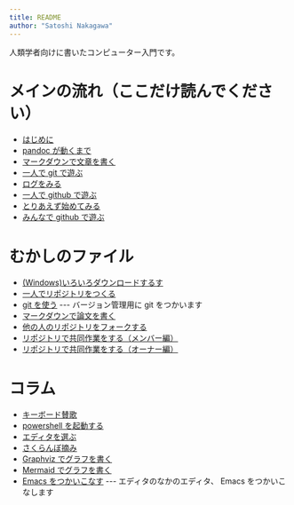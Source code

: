 ```yaml
---
title: README
author: "Satoshi Nakagawa"
---
```


人類学者向けに書いたコンピューター入門です。 

# メインの流れ（ここだけ読んでください）

- [はじめに](intro.md) 
- [pandoc が動くまで](pandoc.md)
- [マークダウンで文章を書く](markdown.md)
- [一人で git で遊ぶ](git-local.md)
- [ログをみる](git-log.md)
- [一人で github で遊ぶ](github-alone.md)
- [とりあえず始めてみる](toriaezu.md)
- [みんなで github で遊ぶ](github-together.md)


# むかしのファイル
<!-- - [準備する](chromebook.md) --- マシンを準備して、-->
<!--   [Linux をインストールする](linux.md)  -->
- [(Windows)いろいろダウンロードするす](download.md) 
- [一人でリポジトリをつくる](github.md)
- [git を使う](git.md) --- バージョン管理用に git をつかいます
- [マークダウンで論文を書く](markdown-alt.md)
- [他の人のリポジトリをフォークする](github-fork.md) 
- [リポジトリで共同作業をする（メンバー編）](github-member.md)
- [リポジトリで共同作業をする（オーナー編）](github-owner.md)

# コラム

- [キーボード賛歌](keyboard.md)
- [powershell を起動する](shell.md)
- [エディタを選ぶ](editor.md)
- [さくらんぼ摘み](cherrypicking.md)
- [Graphviz でグラフを書く](graphviz.md)
- [Mermaid でグラフを書く](mermaid.md) 
- [Emacs をつかいこなす](emacs.md) --- エディタのなかのエディタ、
  Emacs をつかいこなします

